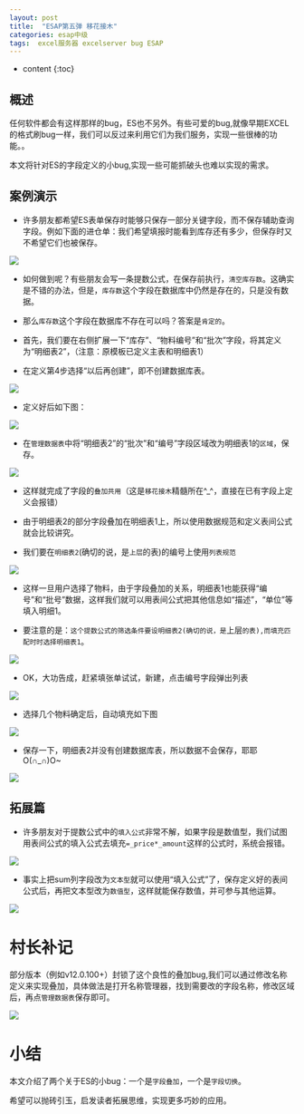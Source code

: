 ```yaml
---
layout: post
title:  "ESAP第五弹 移花接木"
categories: esap中级
tags:  excel服务器 excelserver bug ESAP 
---
```


* content
{:toc}

## 概述
任何软件都会有这样那样的bug，ES也不另外。有些可爱的bug,就像早期EXCEL的格式刷bug一样，我们可以反过来利用它们为我们服务，实现一些很棒的功能。。

本文将针对ES的字段定义的小bug,实现一些可能抓破头也难以实现的需求。

## 案例演示

* 许多朋友都希望ES表单保存时能够只保存一部分关键字段，而不保存辅助查询字段。例如下面的进仓单：我们希望填报时能看到库存还有多少，但保存时又不希望它们也被保存。

![](/img/esap5-1.jpg)

* 如何做到呢？有些朋友会写一条提数公式，在保存前执行，`清空库存数`。这确实是不错的办法，但是，`库存数`这个字段在数据库中仍然是存在的，只是没有数据。

* 那么`库存数`这个字段在数据库不存在可以吗？答案是`肯定的`。

* 首先，我们要在右侧扩展一下“库存”、“物料编号”和“批次”字段，将其定义为“明细表2”，（注意：原模板已定义主表和明细表1）

* 在定义第4步选择“以后再创建”，即不创建数据库表。

![](/img/esap5-2.jpg)

* 定义好后如下图：

![](/img/esap5-3.jpg)

* 在`管理数据表`中将“明细表2”的“批次”和“编号”字段区域改为明细表1的`区域`，保存。

![](/img/esap5-4.jpg)

* 这样就完成了字段的`叠加共用`（这是`移花接木`精髓所在^_^，直接在已有字段上定义会报错）

* 由于明细表2的部分字段叠加在明细表1上，所以使用数据规范和定义表间公式就会比较讲究。

* 我们要在`明细表2`(确切的说，是`上层`的表)的编号上使用`列表规范`

![](/img/esap5-5.jpg)

* 这样一旦用户选择了物料，由于字段叠加的关系，明细表1也能获得“编号”和“批号”数据，这样我们就可以用表间公式把其他信息如“描述”，“单位”等填入明细1。

* 要注意的是：`这个提数公式的筛选条件要设明细表2(确切的说，是`上层`的表),而填充匹配时时选择明细表1`。

![](/img/esap5-6.jpg)

* OK，大功告成，赶紧填张单试试，新建，点击编号字段弹出列表

![](/img/esap5-7.jpg)

* 选择几个物料确定后，自动填充如下图

![](/img/esap5-8.jpg)

* 保存一下，明细表2并没有创建数据库表，所以数据不会保存，耶耶O(∩_∩)O~

![](/img/esap5-9.jpg)

## 拓展篇

* 许多朋友对于提数公式中的`填入公式`非常不解，如果字段是数值型，我们试图用表间公式的填入公式去填充`=_price*_amount`这样的公式时，系统会报错。

![](/img/esap5-10.jpg)

* 事实上把sum列字段改为`文本型`就可以使用“填入公式”了，保存定义好的表间公式后，再把文本型改为`数值型`，这样就能保存数值，并可参与其他运算。

![](/img/esap5-11.jpg) 

# 村长补记
部分版本（例如v12.0.100+）封锁了这个良性的叠加bug,我们可以通过修改名称定义来实现叠加，具体做法是打开名称管理器，找到需要改的字段名称，修改区域后，再点`管理数据表`保存即可。

![](/img/esap5-12.jpg) 

# 小结

本文介绍了两个关于ES的小bug：一个是`字段叠加`，一个是`字段切换`。

希望可以抛砖引玉，启发读者拓展思维，实现更多巧妙的应用。

